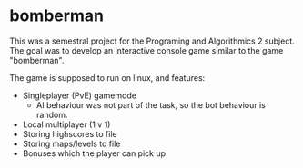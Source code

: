 # bomberman

This was a semestral project for the Programing and Algorithmics 2 subject. The goal was to develop an interactive console game similar to the game "bomberman".

The game is supposed to run on linux, and features:
- Singleplayer (PvE) gamemode
  - AI behaviour was not part of the task, so the bot behaviour is random.
- Local multiplayer (1 v 1)
- Storing highscores to file
- Storing maps/levels to file
- Bonuses which the player can pick up

